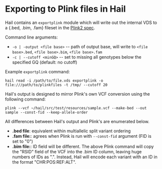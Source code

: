 # Exporting to Plink files in Hail

Hail contains an `exportplink` module which will write out the internal VDS to a {.bed, .bim, .fam} fileset in the [Plink2 spec](https://www.cog-genomics.org/plink2/formats).

Command line arguments:
 - `-o | -output <file base>` -- path of output base, will write to `<file base>.bed`, `<file base>.bim`, `<file base>.fam`
 - `-c | --cutoff <minGQ>` -- set to missing all genotypes below the specified GQ (default: no cutoff)

Example `exportplink` command:
```
hail read -i /path/to/file.vds exportplink -o file:///path/to/plinkfiles -t /tmp/ --cutoff 20
```

Hail's output is designed to mirror Plink's own VCF conversion using the following command:
```
plink --vcf ~/hail/src/test/resources/sample.vcf --make-bed --out sample --const-fid --keep-allele-order
```
All differences between Hail's output and Plink's are enumerated below.
 - **.bed file**: equivalent within multiallelic split variant ordering
 - **.fam file:**: agrees when Plink is run with `--const-fid` argument (FID is set to "0")
 - **.bim file:**: ID field will be different.  The above Plink command will copy the "RSID" field of the VCF into the .bim ID column, leaving huge numbers of IDs as ".".  Instead, Hail will encode each variant with an ID in the format "CHR:POS:REF:ALT".
